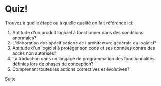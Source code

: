 # Quiz!

Trouvez à quelle étape ou à quelle qualité on fait référence ici:

1. Aptitude d'un produit logiciel à fonctionner dans des conditions anormales?
2. L’élaboration des spécifications de l'architecture générale du logiciel?
3. Aptitude d'un logiciel à protéger son code et ses données contre des accès non autorisés?
4. La traduction dans un langage de programmation des fonctionnalités définies lors de phases de conception?
5. Comprenant toutes les actions correctives et évolutives?

[Suite](./semaine01/03-Modèles.md)